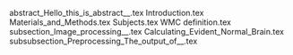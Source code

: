 abstract_Hello_this_is_abstract__.tex
Introduction.tex
Materials_and_Methods.tex
Subjects.tex
WMC definition.tex
subsection_Image_processing__.tex
Calculating_Evident_Normal_Brain.tex
subsubsection_Preprocessing_The_output_of__.tex
    
  
